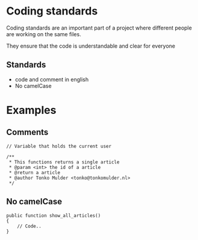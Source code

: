 Coding standards
================

Coding standards are an important part of a project where different people are working on the same files.

They ensure that the code is understandable and clear for everyone


Standards
---------

* code and comment in english
* No camelCase


Examples
========

Comments
--------

	// Variable that holds the current user

	/**
	 * This functions returns a single article
	 * @param <int> the id of a article
	 * @return a article
	 * @author Tonko Mulder <tonko@tonkomulder.nl>
	 */

No camelCase
------------

	public function show_all_articles()
	{
		// Code..
	}



